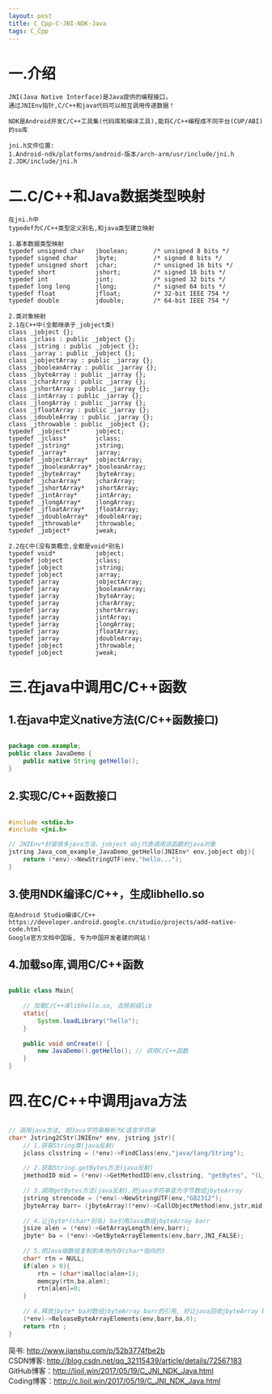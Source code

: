 ```yaml
---
layout: post
title: C_Cpp-C-JNI-NDK-Java
tags: C_Cpp
---
```

# 一.介绍	
	JNI(Java Native Interface)是Java提供的编程接口，
	通过JNIEnv指针,C/C++和java代码可以相互调用传递数据！
	
	NDK是Android开发C/C++工具集(代码库和编译工具),能将C/C++编程成不同平台(CUP/ABI)的so库
	
	jni.h文件位置:
	1.Android-ndk/platforms/android-版本/arch-arm/usr/include/jni.h
	2.JDK/include/jni.h

# 二.C/C++和Java数据类型映射
	在jni.h中	
	typedef为C/C++类型定义别名,和java类型建立映射
	
	1.基本数据类型映射
	typedef unsigned char   jboolean;       /* unsigned 8 bits */
	typedef signed char     jbyte;          /* signed 8 bits */
	typedef unsigned short  jchar;          /* unsigned 16 bits */
	typedef short           jshort;         /* signed 16 bits */
	typedef int             jint;           /* signed 32 bits */
	typedef long long       jlong;          /* signed 64 bits */
	typedef float           jfloat;         /* 32-bit IEEE 754 */
	typedef double          jdouble;        /* 64-bit IEEE 754 */
	
	2.类对象映射
	2.1在C++中(全都继承于_jobject类)
	class _jobject {};
	class _jclass : public _jobject {};
	class _jstring : public _jobject {};
	class _jarray : public _jobject {};
	class _jobjectArray : public _jarray {};
	class _jbooleanArray : public _jarray {};
	class _jbyteArray : public _jarray {};
	class _jcharArray : public _jarray {};
	class _jshortArray : public _jarray {};
	class _jintArray : public _jarray {};
	class _jlongArray : public _jarray {};
	class _jfloatArray : public _jarray {};
	class _jdoubleArray : public _jarray {};
	class _jthrowable : public _jobject {};
	typedef _jobject*       jobject;
	typedef _jclass*        jclass;
	typedef _jstring*       jstring;
	typedef _jarray*        jarray;
	typedef _jobjectArray*  jobjectArray;
	typedef _jbooleanArray* jbooleanArray;
	typedef _jbyteArray*    jbyteArray;
	typedef _jcharArray*    jcharArray;
	typedef _jshortArray*   jshortArray;
	typedef _jintArray*     jintArray;
	typedef _jlongArray*    jlongArray;
	typedef _jfloatArray*   jfloatArray;
	typedef _jdoubleArray*  jdoubleArray;
	typedef _jthrowable*    jthrowable;
	typedef _jobject*       jweak;
	
	2.2在C中(没有类概念,全都是void*别名)
	typedef void*           jobject;
	typedef jobject         jclass;
	typedef jobject         jstring;
	typedef jobject         jarray;
	typedef jarray          jobjectArray;
	typedef jarray          jbooleanArray;
	typedef jarray          jbyteArray;
	typedef jarray          jcharArray;
	typedef jarray          jshortArray;
	typedef jarray          jintArray;
	typedef jarray          jlongArray;
	typedef jarray          jfloatArray;
	typedef jarray          jdoubleArray;
	typedef jobject         jthrowable;
	typedef jobject         jweak;
	
# 三.在java中调用C/C++函数

## 1.在java中定义native方法(C/C++函数接口)

```java

package com.example;
public class JavaDemo {	
	public native String getHello();
}

```

## 2.实现C/C++函数接口

```c

#include <stdio.h>
#include <jni.h>

// JNIEnv*封装很多java方法，jobject obj代表调用该函数的java对象
jstring Java_com_example_JavaDemo_getHello(JNIEnv* env,jobject obj){
	return (*env)->NewStringUTF(env,"hello...");
}

```

## 3.使用NDK编译C/C++，生成libhello.so
	在Android Studio编译C/C++
	https://developer.android.google.cn/studio/projects/add-native-code.html
	Google官方文档中国版, 专为中国开发者建的网站！

## 4.加载so库,调用C/C++函数

```java

public class Main{
	
	// 加载C/C++库libhello.so, 去除前缀lib
	static{
		System.loadLibrary("hello");
	}
	
	public void onCreate() {		
		new JavaDemo().getHello(); // 调用C/C++函数
	}
}

```

# 四.在C/C++中调用java方法

```c

// 调用java方法, 把Java字符串解析为C语言字符串
char* Jstring2CStr(JNIEnv* env, jstring jstr){
	// 1.获取String类(java反射)
	jclass clsstring = (*env)->FindClass(env,"java/lang/String");
	
	// 2.获取String.getBytes方法(java反射)
	jmethodID mid = (*env)->GetMethodID(env,clsstring, "getBytes", "(Ljava/lang/String;)[B");
	
	// 3.调用getBytes方法(java反射),把java字符串变为字节数组jbyteArray
	jstring strencode = (*env)->NewStringUTF(env,"GB2312");
	jbyteArray barr= (jbyteArray)(*env)->CallObjectMethod(env,jstr,mid,strencode);
	
	// 4.让jbyte*(char*别名) ba引用Java数组jbyteArray barr
	jsize alen = (*env)->GetArrayLength(env,barr);
	jbyte* ba = (*env)->GetByteArrayElements(env,barr,JNI_FALSE);
	
	// 5.把Java端数组复制到本地内存(char*指向的)
	char* rtn = NULL;
	if(alen > 0){
		rtn = (char*)malloc(alen+1);
		memcpy(rtn,ba,alen);
		rtn[alen]=0;
	}
	
	// 6.释放jbyte* ba对数组jbyteArray barr的引用, 好让java回收jbyteArray barr占用的内存
	(*env)->ReleaseByteArrayElements(env,barr,ba,0);
	return rtn ;
}

```

简书: http://www.jianshu.com/p/52b3774fbe2b   
CSDN博客: http://blog.csdn.net/qq_32115439/article/details/72567183   
GitHub博客：http://lioil.win/2017/05/19/C_JNI_NDK_Java.html   
Coding博客：http://c.lioil.win/2017/05/19/C_JNI_NDK_Java.html